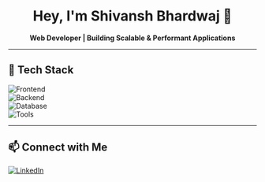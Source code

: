 <h1 align="center">Hey, I'm Shivansh Bhardwaj 👋</h1>

<p align="center"><b>Web Developer | Building Scalable & Performant Applications</b></p>

---

<h2 align="left">🚀 Tech Stack</h2>

<div align="left">
  <img src="https://img.shields.io/badge/Frontend-HTML%20%7C%20CSS%20%7C%20JavaScript%20%7C%20React-blue?style=for-the-badge" alt="Frontend" />
  <br>
  <img src="https://img.shields.io/badge/Backend-Node.js%20%7C%20Express-green?style=for-the-badge" alt="Backend" />
  <br>
  <img src="https://img.shields.io/badge/Database-MongoDB-lightgreen?style=for-the-badge" alt="Database" />
  <br>
  <img src="https://img.shields.io/badge/Tools-Git%20%7C%20Postman%20%7C%20Notion-orange?style=for-the-badge" alt="Tools" />
</div>

---

<h2 align="left">📫 Connect with Me</h2>

<p align="left">
  <a href="https://www.linkedin.com/in/shivansh-bhardwaj-2a624b200/" target="_blank">
    <img src="https://img.shields.io/badge/LinkedIn-0077B5?style=for-the-badge&logo=linkedin&logoColor=white" alt="LinkedIn"/>
  </a>
</p>
